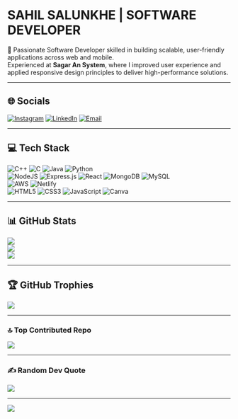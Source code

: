 # SAHIL SALUNKHE | SOFTWARE DEVELOPER  

💫 Passionate Software Developer skilled in building scalable, user-friendly applications across web and mobile.  
Experienced at **Sagar An System**, where I improved user experience and applied responsive design principles to deliver high-performance solutions.  

---

## 🌐 Socials  
[![Instagram](https://img.shields.io/badge/Instagram-%23E4405F.svg?logo=Instagram&logoColor=white)](https://instagram.com/sahil_salunkhe_22) 
[![LinkedIn](https://img.shields.io/badge/LinkedIn-%230077B5.svg?logo=linkedin&logoColor=white)](https://www.linkedin.com/in/sahil-salunkhe-a140a8272/) 
[![Email](https://img.shields.io/badge/Email-D14836?logo=gmail&logoColor=white)](mailto:salunkhesahil42@gmail.com)  

---

## 💻 Tech Stack  
![C++](https://img.shields.io/badge/c++-%2300599C.svg?style=for-the-badge&logo=c%2B%2B&logoColor=white) 
![C](https://img.shields.io/badge/c-%2300599C.svg?style=for-the-badge&logo=c&logoColor=white) 
![Java](https://img.shields.io/badge/java-%23ED8B00.svg?style=for-the-badge&logo=openjdk&logoColor=white) 
![Python](https://img.shields.io/badge/python-3670A0?style=for-the-badge&logo=python&logoColor=ffdd54)  
![NodeJS](https://img.shields.io/badge/node.js-6DA55F?style=for-the-badge&logo=node.js&logoColor=white) 
![Express.js](https://img.shields.io/badge/express.js-%23404d59.svg?style=for-the-badge&logo=express&logoColor=%2361DAFB) 
![React](https://img.shields.io/badge/react-%2320232a.svg?style=for-the-badge&logo=react&logoColor=%2361DAFB) 
![MongoDB](https://img.shields.io/badge/MongoDB-%234ea94b.svg?style=for-the-badge&logo=mongodb&logoColor=white) 
![MySQL](https://img.shields.io/badge/mysql-4479A1.svg?style=for-the-badge&logo=mysql&logoColor=white)  
![AWS](https://img.shields.io/badge/AWS-%23FF9900.svg?style=for-the-badge&logo=amazon-aws&logoColor=white) 
![Netlify](https://img.shields.io/badge/netlify-%23000000.svg?style=for-the-badge&logo=netlify&logoColor=#00C7B7)  
![HTML5](https://img.shields.io/badge/html5-%23E34F26.svg?style=for-the-badge&logo=html5&logoColor=white) 
![CSS3](https://img.shields.io/badge/css3-%231572B6.svg?style=for-the-badge&logo=css3&logoColor=white) 
![JavaScript](https://img.shields.io/badge/javascript-%23323330.svg?style=for-the-badge&logo=javascript&logoColor=%23F7DF1E) 
![Canva](https://img.shields.io/badge/Canva-%2300C4CC.svg?style=for-the-badge&logo=Canva&logoColor=white)  

---

## 📊 GitHub Stats  
![](https://github-readme-stats.vercel.app/api?username=sahil257&theme=dark&hide_border=false&include_all_commits=true&count_private=true)  
![](https://github-readme-streak-stats.herokuapp.com/?user=sahil257&theme=dark&hide_border=false)  
![](https://github-readme-stats.vercel.app/api/top-langs/?username=sahil257&theme=dark&hide_border=false&layout=compact)  

---

## 🏆 GitHub Trophies  
![](https://github-profile-trophy.vercel.app/?username=sahil257&theme=radical&no-frame=false&no-bg=true&margin-w=4)  

---

### 🔝 Top Contributed Repo  
![](https://github-contributor-stats.vercel.app/api?username=sahil257&limit=5&theme=dark&combine_all_yearly_contributions=true)  

---

### ✍️ Random Dev Quote  
![](https://quotes-github-readme.vercel.app/api?type=horizontal&theme=radical)  

---

[![](https://visitcount.itsvg.in/api?id=sahil257&icon=0&color=0)](https://visitcount.itsvg.in)  

<!-- Proudly created with GPRM ( https://gprm.itsvg.in ) -->
